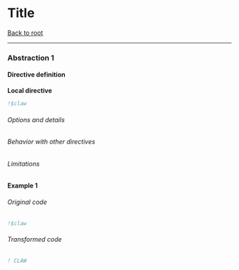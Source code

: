 # Title
[Back to root](https://github.com/C2SM-RCM/claw-language-definition)

---

### Abstraction 1
#### Directive definition
**Local directive**
```fortran
!$claw
```
<!---  Description of the directive --->

###### Options and details

###### Behavior with other directives

###### Limitations

#### Example 1
###### Original code
```fortran
!$claw
```

###### Transformed code
```fortran
! CLAW
```
